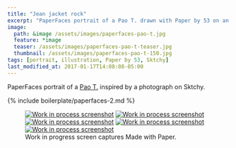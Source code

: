 ```yaml
---
title: "Jean jacket rock"
excerpt: "PaperFaces portrait of a Pao T. drawn with Paper by 53 on an iPad."
image: 
  path: &image /assets/images/paperfaces-pao-t.jpg 
  feature: *image
  teaser: /assets/images/paperfaces-pao-t-teaser.jpg
  thumbnail: /assets/images/paperfaces-pao-t-150.jpg
tags: [portrait, illustration, Paper by 53, Sktchy]
last_modified_at: 2017-01-17T14:08:08-05:00
---
```


PaperFaces portrait of a [Pao T.](http://sktchy.com/LWk59H) inspired by a photograph on Sktchy.

{% include boilerplate/paperfaces-2.md %}

<figure class="third">
	<a href="/assets/images/paperfaces-pao-t-process-1-lg.jpg"><img src="/assets/images/paperfaces-pao-t-process-1-600.jpg" alt="Work in process screenshot"></a>
	<a href="/assets/images/paperfaces-pao-t-process-2-lg.jpg"><img src="/assets/images/paperfaces-pao-t-process-2-600.jpg" alt="Work in process screenshot"></a>
	<a href="/assets/images/paperfaces-pao-t-process-3-lg.jpg"><img src="/assets/images/paperfaces-pao-t-process-3-600.jpg" alt="Work in process screenshot"></a>
	<a href="/assets/images/paperfaces-pao-t-process-4-lg.jpg"><img src="/assets/images/paperfaces-pao-t-process-4-600.jpg" alt="Work in process screenshot"></a>
	<a href="/assets/images/paperfaces-pao-t-process-5-lg.jpg"><img src="/assets/images/paperfaces-pao-t-process-5-600.jpg" alt="Work in process screenshot"></a>
	<figcaption>Work in progress screen captures Made with Paper.</figcaption>
</figure>
